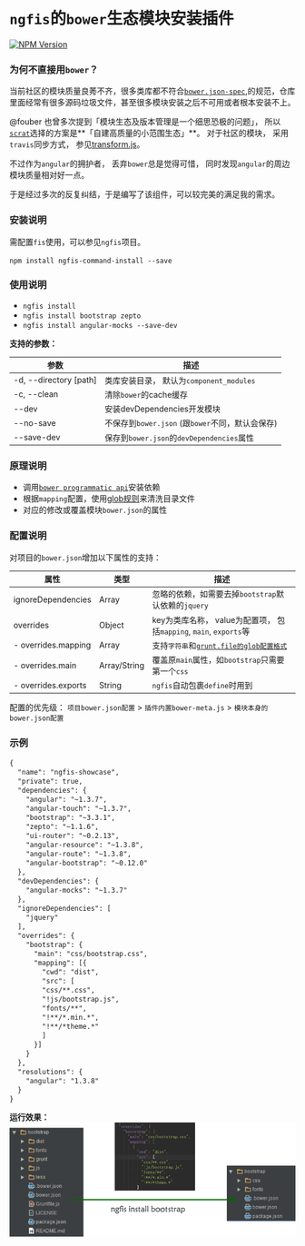 `ngfis`的`bower`生态模块安装插件
=====================
[![NPM Version](https://img.shields.io/npm/v/ngfis-command-install.svg?style=flat)](https://www.npmjs.org/package/ngfis-command-install)

### 为何不直接用`bower`？
  当前社区的模块质量良莠不齐，很多类库都不符合[`bower.json-spec`](https://github.com/bower/bower.json-spec),的规范，仓库里面经常有很多源码垃圾文件，甚至很多模块安装之后不可用或者根本安装不上。

@fouber 也曾多次提到「模块生态及版本管理是一个细思恐极的问题」， 所以[`scrat`](http://scrat-team.github.io/#!/components)选择的方案是**「自建高质量的小范围生态」**。
对于社区的模块， 采用`travis`同步方式， 参见[transform.js]( https://github.com/scrat-team/font-awesome/blob/master/.scrat/transform.js)。

不过作为`angular`的拥护者， 丢弃`bower`总是觉得可惜， 同时发现`angular`的周边模块质量相对好一点。

于是经过多次的反复纠结，于是编写了该组件，可以较完美的满足我的需求。

### 安装说明
需配置`fis`使用，可以参见`ngfis`项目。

`npm install ngfis-command-install --save`

### 使用说明
- `ngfis install`
- `ngfis install bootstrap zepto`
- `ngfis install angular-mocks --save-dev`

**支持的参数：**

参数 | 描述
------------ | -------------
-d, --directory [path] | 类库安装目录， 默认为`component_modules`
-c, --clean | 清除`bower`的cache缓存
--dev | 安装devDependencies开发模块
--no-save | 不保存到`bower.json` (跟`bower`不同，默认会保存)
--save-dev | 保存到`bower.json`的`devDependencies`属性

### 原理说明
- 调用[`bower programmatic api`](http://bower.io/docs/api/#programmatic-api)安装依赖
- 根据`mapping`配置，使用[glob规则](https://github.com/isaacs/node-glob)来清洗目录文件
- 对应的修改或覆盖模块`bower.json`的属性


### 配置说明

对项目的`bower.json`增加以下属性的支持：

属性 | 类型 | 描述
------------ | ------------- | -------------
ignoreDependencies | Array | 忽略的依赖，如需要去掉`bootstrap`默认依赖的`jquery`
overrides | Object | key为类库名称， value为配置项， 包括`mapping`, `main`, `exports`等
- overrides.mapping | Array | 支持`字符串`和[`grunt.file的glob配置格式`](http://gruntjs.com/configuring-tasks#globbing-patterns)
- overrides.main | Array/String | 覆盖原`main`属性，如`bootstrap`只需要第一个`css`
- overrides.exports | String | `ngfis`自动包裹`define`时用到

配置的优先级： `项目bower.json配置` > `插件内置bower-meta.js` > `模块本身的bower.json配置`

### 示例
```
{
  "name": "ngfis-showcase",
  "private": true,
  "dependencies": {
    "angular": "~1.3.7",
    "angular-touch": "~1.3.7",
    "bootstrap": "~3.3.1",
    "zepto": "~1.1.6",
    "ui-router": "~0.2.13",
    "angular-resource": "~1.3.8",
    "angular-route": "~1.3.8",
    "angular-bootstrap": "~0.12.0"
  },
  "devDependencies": {
    "angular-mocks": "~1.3.7"
  },
  "ignoreDependencies": [
    "jquery"
  ],
  "overrides": {
    "bootstrap": {
      "main": "css/bootstrap.css",
      "mapping": [{
        "cwd": "dist",
        "src": [
        "css/**.css",
        "!js/bootstrap.js",
        "fonts/**",
        "!**/*.min.*",
        "!**/*theme.*"
        ]
      }]
    }
  },
  "resolutions": {
    "angular": "1.3.8"
  }
}

```
**运行效果：**
![snapshot](snapshot.png)
